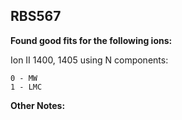 ## RBS567
**Found good fits for the following ions:**

Ion II 1400, 1405 using N components:
```
0 - MW
1 - LMC
```


**Other Notes:**

